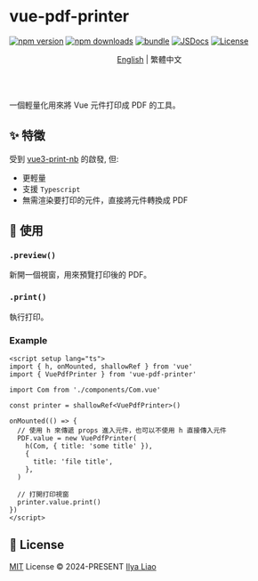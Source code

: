 # vue-pdf-printer

[![npm version][npm-version-src]][npm-version-href]
[![npm downloads][npm-downloads-src]][npm-downloads-href]
[![bundle][bundle-src]][bundle-href]
[![JSDocs][jsdocs-src]][jsdocs-href]
[![License][license-src]][license-href]

<p align="center"><a href="./README.md">English</a> | 繁體中文</p>

<br>
<br>

一個輕量化用來將 Vue 元件打印成 PDF 的工具。

## ✨ 特徵

受到 [vue3-print-nb](https://github.com/Power-kxLee/vue-print-nb) 的啟發, 但:

- 更輕量
- 支援 `Typescript`
- 無需渲染要打印的元件，直接將元件轉換成 PDF

## 🚀 使用

### `.preview()`

新開一個視窗，用來預覽打印後的 PDF。

### `.print()`

執行打印。

### Example

```vue
<script setup lang="ts">
import { h, onMounted, shallowRef } from 'vue'
import { VuePdfPrinter } from 'vue-pdf-printer'

import Com from './components/Com.vue'

const printer = shallowRef<VuePdfPrinter>()

onMounted(() => {
  // 使用 h 來傳遞 props 進入元件，也可以不使用 h 直接傳入元件
  PDF.value = new VuePdfPrinter(
    h(Com, { title: 'some title' }),
    {
      title: 'file title',
    },
  )

  // 打開打印視窗
  printer.value.print()
})
</script>
```

## 📄 License

[MIT](./LICENSE) License © 2024-PRESENT [Ilya Liao](https://github.com/ilyaliao)

<!-- Badges -->

[npm-version-src]: https://img.shields.io/npm/v/vue-pdf-printer?style=flat&colorA=080f12&colorB=1fa669
[npm-version-href]: https://npmjs.com/package/vue-pdf-printer
[npm-downloads-src]: https://img.shields.io/npm/dm/vue-pdf-printer?style=flat&colorA=080f12&colorB=1fa669
[npm-downloads-href]: https://npmjs.com/package/vue-pdf-printer
[bundle-src]: https://img.shields.io/bundlephobia/minzip/vue-pdf-printer?style=flat&colorA=080f12&colorB=1fa669&label=minzip
[bundle-href]: https://bundlephobia.com/result?p=vue-pdf-printer
[license-src]: https://img.shields.io/github/license/ilyaliao/vue-pdf-printer.svg?style=flat&colorA=080f12&colorB=1fa669
[license-href]: https://github.com/ilyaliao/vue-pdf-printer/blob/main/LICENSE
[jsdocs-src]: https://img.shields.io/badge/jsdocs-reference-080f12?style=flat&colorA=080f12&colorB=1fa669
[jsdocs-href]: https://www.jsdocs.io/package/vue-pdf-printer
